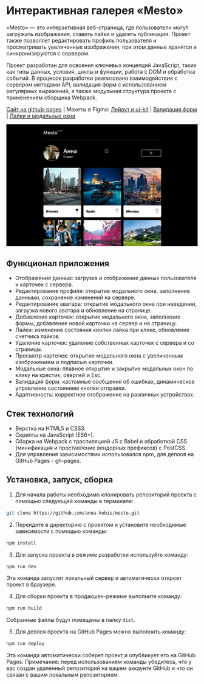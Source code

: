 # Интерактивная галерея «Mesto»

«Mesto» — это интерактивная веб-страница, где пользователи могут загружать изображения, ставить лайки и удалять публикации. Проект также позволяет редактировать профиль пользователя и просматривать увеличенные изображения, при этом данные хранятся и синхронизируются с сервером.

Проект разработан для освоения ключевых концепций JavaScript, таких как типы данных, условия, циклы и функции, работа с DOM и обработка событий. В процессе разработки реализовано взаимодействие с сервером методами API, валидация форм с использованием регулярных выражений, а также модульная структура проекта с применением сборщика Webpack.

[Сайт на github-pages](https://anna-kobis.github.io/mesto/) | Макеты в Figma: [Лейаут и ui-kit](https://www.figma.com/design/bjyvbKKJN2naO0ucURl2Z0/) | [Валидация форм](https://www.figma.com/design/kRVLKwYG3d1HGLvh7JFWRT/) | [Лайки и модальные окна](https://www.figma.com/design/PSdQFRHoxXJFs2FH8IXViF/)

![Скриншот сайта "Mesto"](./docs/page.png)

## Функционал приложения

- Отображение данных: загрузка и отображение данных пользователя и карточек с сервера.
- Редактирование профиля: открытие модального окна, заполнение данными, сохранение изменений на сервере.
- Редактирование аватара: открытие модального окна при наведении, загрузка нового аватара и обновление на странице.
- Добавление карточек: открытие модального окна, заполнение формы, добавление новой карточки на сервер и на страницу.
- Лайки: изменение состояния кнопки лайка при клике, обновление счетчика лайков.
- Удаление карточек: удаление собственных карточек с сервера и со страницы.
- Просмотр карточек: открытие модального окна с увеличенным изображением и подписью карточки.
- Модальные окна: плавное открытие и закрытие модальных окон по клику на крестик, оверлей и Esc.
- Валидация форм: кастомные сообщения об ошибках, динамическое управление состоянием кнопки отправки.
- Адаптивность: корректное отображение на различных устройствах.

## Стек технологий

- Верстка на HTML5 и CSS3.
- Скрипты на JavaScript (ES6+).
- Сборка на Webpack с траспиляцией JS с Babel и обработкой CSS (минификация и проставление вендорных префиксов) с PostCSS.
- Для управления зависимостями использовался npm, для деплоя на GitHub Pages - gh-pages.

## Установка, запуск, сборка

1. Для начала работы необходимо клонировать репозиторий проекта с помощью следующей команды в терминале:

```bash
git clone https://github.com/anna-kobis/mesto.git
```

2. Перейдите в директорию с проектом и установите необходимые зависимости с помощью команды:

```bash
npm install
```

3. Для запуска проекта в режиме разработки используйте команду:

```bash
npm run dev
```

Эта команда запустит локальный сервер и автоматически откроет проект в браузере.

4. Для сборки проекта в продакшен-режиме выполните команду:

```bash
npm run build
```

Собранные файлы будут помещены в папку `dist`.

5. Для деплоя проекта на GitHub Pages можно выполнить команду:

```bash
npm run deploy
```

Эта команда автоматически соберет проект и опубликует его на GitHub Pages.
Примечание: перед использованием команды убедитесь, что у вас создан удаленный репозиторий на вашем аккаунте GitHub и что он связан с вашим локальным репозиторием.
